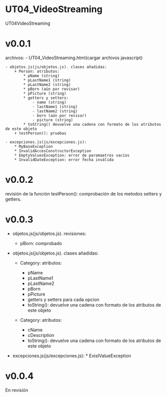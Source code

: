 # UT04_VideoStreaming
UT04VideoStreaming

# v0.0.1
archivos:
    - UT04_VideoStreaming.html(cargar archivos javascript)
    
    - objetos.js(js/objetos.js). clases añadidas:
        + Person: atributos:
            * pName (string)
            * pLastName1 (string)
            * pLastName2 (string)
            * pBorn (aún por revisar)
            * pPicture (string)
            * getters y setters:
                - name (string)
                - lastName1 (string)
                - lastName2 (string)
                - born (aún por revisar)
                - picture (string)
            * toString() devuelve una cadena con formato de los atributos de este objeto 
        + testPerson(): pruebas
    
    - excepciones.js(js/excepciones.js):
        * MyBaseException
        * InvalidAccesConstructorException
        * EmptyValuesException: error de paramaetros vacíos
        * InvalidDateException: error fecha inválida
         

# v0.0.2      
revisión de la función testPerson(): comprobación de los metodos setters y getters.   

# v0.0.3
 - objetos.js(js/objetos.js). revisiones:
    * pBorn:  comprobado
    
 - objetos.js(js/objetos.js). clases añadidas: 
    + Category: atributos:
        * pName
        * pLastName1
        * pLastName2
        * pBorn
        * pPicture 
        * getters y setters para cada opcion
        * toString(): devuelve una cadena con formato de los atributos de este objeto
        
    + Category: atributos:
        * cName
        * cDescription 
        * toString(): devuelve una cadena con formato de los atributos de este objeto
        
- excepciones.js(js/excepciones.js):
        * ExistValueException

# v0.0.4
En revisión
        